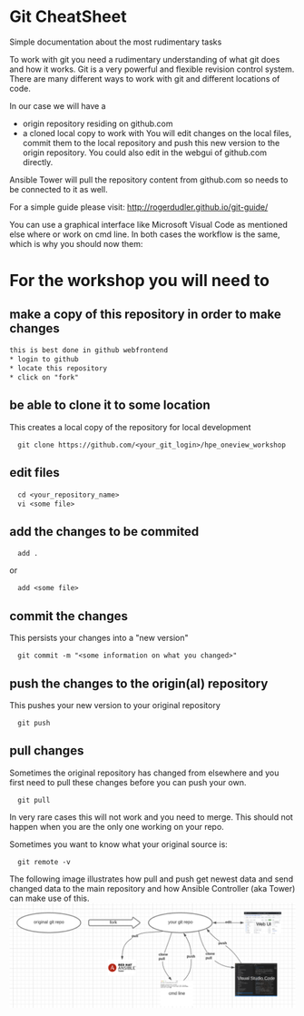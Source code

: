 # Git CheatSheet

Simple documentation about the most rudimentary tasks

To work with git you need a rudimentary understanding of what git does and how it works.
Git is a very powerful and flexible revision control system. There are many different ways to work with git and different locations of code.

In our case we will have a
* origin repository residing on github.com
* a cloned local copy to work with
You will edit changes on the local files, commit them to the local repository and push this new version to the origin repository.
You could also edit in the webgui of github.com directly.

Ansible Tower will pull the repository content from github.com so needs to be connected to it as well. 

For a simple guide please visit: http://rogerdudler.github.io/git-guide/

You can use a graphical interface like Microsoft Visual Code as mentioned else where or work on cmd line. In both cases the workflow is the same, which is why you should now them:

# For the workshop you will need to 

## make a copy of this repository in order to make changes
	this is best done in github webfrontend
	* login to github
	* locate this repository
	* click on "fork" 

## be able to clone it to some location 
  This creates a local copy of the repository for local development
```
  git clone https://github.com/<your_git_login>/hpe_oneview_workshop
```

## edit files
```
  cd <your_repository_name>
  vi <some file>
```

## add the changes to be commited
```
  add .
```
  or
```
  add <some file>
```

## commit the changes
  This persists your changes into a "new version"
```
  git commit -m "<some information on what you changed>"
```

## push the changes to the origin(al) repository
  This pushes your new version to your original repository
```
  git push
```

## pull changes 
  Sometimes the original repository has changed from elsewhere and you first need to pull these changes before you can push your own.
```
  git pull
```

  In very rare cases this will not work and you need to merge. This should not happen when you are the only one working on your repo.

  Sometimes you want to know what your original source is:
```
  git remote -v
```
The following image illustrates how pull and push get newest data and send changed data to the main repository and how Ansible Controller (aka Tower) can make use of this.
![git_clonepullandpush.png](/images/git_clonepullandpush.png)

